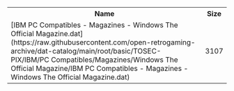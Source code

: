 <table>
<tr><th>Name</th><th>Size</th></tr>
<tr><td>
[IBM PC Compatibles - Magazines - Windows The Official Magazine.dat](https://raw.githubusercontent.com/open-retrogaming-archive/dat-catalog/main/root/basic/TOSEC-PIX/IBM/PC Compatibles/Magazines/Windows The Official Magazine/IBM PC Compatibles - Magazines - Windows The Official Magazine.dat)
</td><td>3107</td></tr>
</table>
